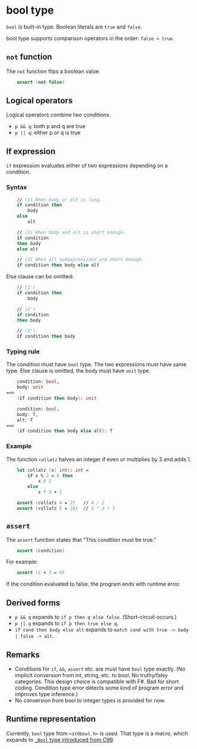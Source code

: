 # bool type

`bool` is built-in type. Boolean literals are `true` and `false`.

bool type supports comparison operators in the order: `false < true`.

## `not` function

The `not` function flips a boolean value.

```fsharp
    assert (not false)
```

## Logical operators

Logical operators combine two conditions.

- `p && q`: both p and q are true
- `p || q`: either p or q is true

## If expression

`if` expression evaluates either of two expressions depending on a condition.

### Syntax

```fsharp
    // (1) When body or alt is long.
    if condition then
        body
    else
        alt

    // (2) When body and alt is short enough.
    if condition
    then body
    else alt

    // (3) When all subexpressions are short enough.
    if condition then body else alt
```

Else clause can be omitted:

```fsharp
    // (1')
    if condition then
        body

    // (2')
    if condition
    then body

    // (3').
    if condition then body
```

### Typing rule

The condition must have `bool` type. The two expressions must have same type. Else clause is omitted, the body must have `unit` type.

```fsharp
    condition: bool,
    body: unit
==>
    (if condition then body): unit
```

```fsharp
    condition: bool,
    body: T,
    alt: T
==>
    (if condition then body else alt): T
```

### Example

The function `collatz` halves an integer if even or multiplies by 3 and adds 1.

```fsharp
    let collatz (x: int): int =
        if x % 2 = 0 then
            x / 2
        else
            x * 3 + 1

    assert (collatz 4 = 2)   // 4 / 2
    assert (collatz 5 = 16)  // 5 * 3 + 1
```

## `assert`

The `assert` function states that "This condition must be true."

```fsharp
    assert (condition)
```

For example:

```fsharp
    assert (2 + 3 = 5)
```

If the condition evaluated to false, the program ends with runtime error.

## Derived forms

- `p && q` expands to `if p then q else false`. (Short-circuit occurs.)
- `p || q` expands to `if p then true else q`.
- `if cond then body else alt` expands to `match cond with true -> body | false -> alt`.

## Remarks

- Conditions for `if`, `&&`, `assert` etc. are must have `bool` type exactly. (No implicit conversion from int, string, etc. to bool. No truthy/falsy categories. This design choice is compatible with F#. Bad for short coding. Condition type error detects some kind of program error and improves type inference.)
- No conversion from bool to integer types is provided for now.

## Runtime representation

Currently, `bool` type from `<stdbool.h>` is used. That type is a macro, which expands to [`_Bool` type introduced from C99](https://en.cppreference.com/w/c/language/arithmetic_types#Boolean_type).

